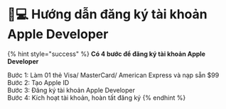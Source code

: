 # 👨💻 Hướng dẫn đăng ký tài khoản Apple Developer

{% hint style="success" %}
**Có 4 bước để đăng ký tài khoản Apple Developer**

Bước 1: Làm 01 thẻ Visa/ MasterCard/ American Express và nạp sẵn $99\
Bước 2: Tạo Apple ID\
Bước 3: Đăng ký tài khoản Apple Developer\
Bước 4: Kích hoạt tài khoản, hoàn tất đăng ký
{% endhint %}
